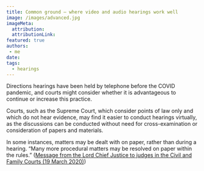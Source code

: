 ```yaml
---
title: Common ground – where video and audio hearings work well
image: /images/advanced.jpg
imageMeta:
  attribution:
  attributionLink:
featured: true
authors:
 - me
date:
tags:
  - hearings
---
```


Directions hearings have been held by telephone before the COVID pandemic, and courts might consider whether it is advantageous to continue or increase this practice. 

Courts, such as the Supreme Court, which consider points of law only and which do not hear evidence, may find it easier to conduct hearings virtually, as the discussions can be conducted without need for cross-examination or consideration of papers and materials. 

In some instances, matters may be dealt with on paper, rather than during a hearing. 
“Many more procedural matters may be resolved on paper within the rules.” ([Message from the Lord Chief Justice to judges in the Civil and Family Courts (19 March 2020)](https://www.judiciary.uk/announcements/coronavirus-covid-19-message-from-the-lord-chief-justice-to-judges-in-the-civil-and-family-courts/))
